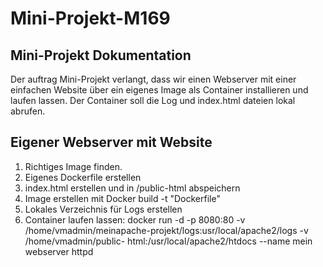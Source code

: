 # Mini-Projekt-M169
## Mini-Projekt Dokumentation

Der auftrag Mini-Projekt verlangt, dass wir einen Webserver mit einer einfachen Website über ein eigenes Image als Container installieren und laufen lassen. Der Container soll die Log und index.html dateien lokal abrufen.

## Eigener Webserver mit Website 
1. Richtiges Image finden.
2. Eigenes Dockerfile erstellen
3. index.html erstellen und in /public-html abspeichern
4. Image erstellen mit Docker build -t "Dockerfile"
5. Lokales Verzeichnis für Logs erstellen
6. Container laufen lassen: docker run -d -p 8080:80 -v /home/vmadmin/meinapache-projekt/logs:usr/local/apache2/logs -v /home/vmadmin/public- html:/usr/local/apache2/htdocs --name mein webserver httpd
